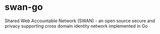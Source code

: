 # swan-go
Shared Web Accountable Network (SWAN) - an open source secure and privacy supporting cross domain identity network implemented in Go
